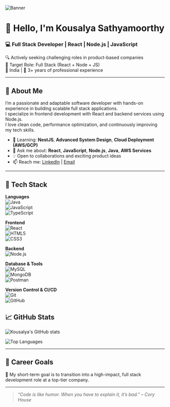 ![Banner](https://wallpaperbat.com/img/8048010-minimalistic-apple-developer-wallpaper.jpg)


# 👋 Hello, I'm Kousalya Sathyamoorthy

### 💻 Full Stack Developer | React | Node.js | JavaScript
🔍 Actively seeking challenging roles in product-based companies  
🎯 Target Role: Full Stack (React + Node + JS)  
📍 India | 💼 3+ years of professional experience  

---

## 🧠 About Me

I’m a passionate and adaptable software developer with hands-on experience in building scalable full stack applications.  
I specialize in frontend development with React and backend services using Node.js.  
I love clean code, performance optimization, and continuously improving my tech skills.


- 🌱 Learning: **NestJS**, **Advanced System Design**, **Cloud Deployment (AWS/GCP)**
- 💬 Ask me about: **React**, **JavaScript**, **Node.js**, **Java**, **AWS Services**
- 💡 Open to collaborations and exciting product ideas
- 📫 Reach me: [LinkedIn]([https://www.linkedin.com/in/your-link](https://www.linkedin.com/in/kousalya-sathyamoorthy-7bab20244/)) | [Email](mailto:kousalyas.official@gmail.com)

---

## 🚀 Tech Stack

**Languages**  
![Java](https://img.shields.io/badge/Java-007396?style=flat&logo=java)  
![JavaScript](https://img.shields.io/badge/JavaScript-F7DF1E?style=flat&logo=javascript)  
![TypeScript](https://img.shields.io/badge/TypeScript-3178C6?style=flat&logo=typescript)

**Frontend**  
![React](https://img.shields.io/badge/React-61DAFB?style=flat&logo=react)  
![HTML5](https://img.shields.io/badge/HTML5-E34F26?style=flat&logo=html5)  
![CSS3](https://img.shields.io/badge/CSS3-1572B6?style=flat&logo=css3)

**Backend**  
![Node.js](https://img.shields.io/badge/Node.js-339933?style=flat&logo=node.js)  

**Database & Tools**  
![MySQL](https://img.shields.io/badge/MySQL-4479A1?style=flat&logo=mysql)  
![MongoDB](https://img.shields.io/badge/MongoDB-47A248?style=flat&logo=mongodb)  
![Postman](https://img.shields.io/badge/Postman-FF6C37?style=flat&logo=postman)

**Version Control & CI/CD**  
![Git](https://img.shields.io/badge/Git-F05032?style=flat&logo=git)  
![GitHub](https://img.shields.io/badge/GitHub-181717?style=flat&logo=github)



## 📈 GitHub Stats

![Kousalya's GitHub stats](https://github-readme-stats.vercel.app/api?username=kousalya-dev&show_icons=true&theme=radical)

![Top Languages](https://github-readme-stats.vercel.app/api/top-langs/?username=kousalya-dev&layout=compact&theme=radical)

---

## 💼 Career Goals

🎯 My short-term goal is to transition into a high-impact, full stack development role at a top-tier company.

---

> *“Code is like humor. When you have to explain it, it’s bad.” – Cory House*

